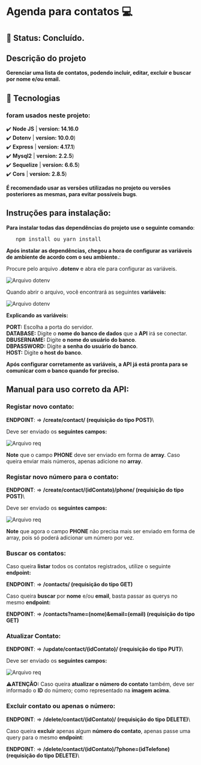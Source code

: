 # Agenda para contatos 💻

## 🚧 Status: Concluído.

## Descrição do projeto
__Gerenciar uma lista de contatos, podendo incluir, editar, excluir e buscar por nome e/ou email.__

## 🔧 Tecnologias
### foram usados neste projeto:
✔️ **Node JS** | **version: 14.16.0**\
✔️ **Dotenv** | **version: 10.0.0**)\
✔️ **Express** | **version: 4.17.1**)\
✔️ **Mysql2** | **version: 2.2.5**)\
✔️ **Sequelize** | **version: 6.6.5**)\
✔️ **Cors** | **version: 2.8.5**)

__É recomendado usar as versões utilizadas no projeto ou versões posteriores as mesmas, para evitar possíveis bugs__.

## Instruções para instalação:
__Para instalar todas das dependências do projeto use o seguinte comando__:
<pre>
   npm install ou yarn install
</pre>

__Após instalar as dependências, chegou a hora de configurar as variáveis de ambiente de acordo com o seu ambiente.__:

Procure pelo arquivo **.dotenv** e abra ele para configurar as variáveis.

![Arquivo dotenv](https://i.ibb.co/tBKYpTX/dotenv.png "Arquivo .dotenv")

Quando abrir o arquivo, você encontrará as seguintes **variáveis:**

![Arquivo dotenv](https://i.ibb.co/SVNjXK9/dotenv-Opened.png "Arquivo .dotenv")

__Explicando as variáveis:__

**PORT:** Escolha a porta do servidor.\
**DATABASE:** Digite o **nome do banco de dados** que a **API** irá se conectar.\
**DBUSERNAME:** Digite **o nome do usuário do banco**.\
**DBPASSWORD:** Digite **a senha do usuário do banco**.\
**HOST:** Digite **o host do banco**.

__Após configurar corretamente as variáveis, a **API** já está pronta para se comunicar com o banco quando for preciso.__

## Manual para uso correto da API: 

### Registar novo contato:

**ENDPOINT**: => __/create/contact/ (requisição do tipo **POST**)__\

Deve ser enviado os **seguintes campos:**

![Arquivo req](https://i.ibb.co/58F8FFc/createpost.png "registrar contato")

**Note** que o campo **PHONE** deve ser enviado em forma de **array**. Caso queira enviar mais números, apenas adicione no **array**.

### Registar novo número para o contato:

**ENDPOINT**: => __/create/contact/(idContato)/phone/ (requisição do tipo **POST**)__\

Deve ser enviado os **seguintes campos:**

![Arquivo req](https://i.ibb.co/3s2PLFx/createpost.png "registrar novo número")

**Note** que agora o campo **PHONE** não precisa mais ser enviado em forma de array, pois só poderá adicionar um número por vez.

### Buscar os contatos:
Caso queira **listar** todos os contatos registrados, utilize o seguinte **endpoint:**

**ENDPOINT**: => __/contacts/ (requisição do tipo **GET**)__

Caso queira **buscar** por **nome** e/ou **email**, basta passar as querys no mesmo **endpoint:**

**ENDPOINT**: => __/contacts?name=(nome)&email=(email) (requisição do tipo **GET**)__


### Atualizar Contato:

**ENDPOINT**: => __/update/contact/(idContato)/ (requisição do tipo **PUT**)__\

Deve ser enviado os **seguintes campos:**

![Arquivo req](https://i.ibb.co/vjJPpXm/createpost.png "Atualizar contato")

⚠️**ATENÇÃO:** Caso queira **atualizar o número do contato** também, deve ser informado o **ID** do número; como representado na **imagem acima**.


### Excluir contato ou apenas o número:

**ENDPOINT**: => __/delete/contact/(idContato)/ (requisição do tipo **DELETE**)__\

Caso queira **excluir** apenas algum **número do contato**, apenas passe uma query para o mesmo **endpoint**:

**ENDPOINT**: => __/delete/contact/(idContato)/?phone=(idTelefone) (requisição do tipo **DELETE**)__\
